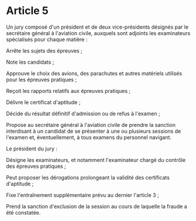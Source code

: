 # Article 5

Un jury composé d'un président et de deux vice-présidents désignés par le secrétaire général à l'aviation civile, auxquels sont adjoints les examinateurs spécialisés pour chaque matière :

Arrête les sujets des épreuves ;

Note les candidats ;

Approuve le choix des avions, des parachutes et autres maté­riels utilisés pour les épreuves pratiques ;

Reçoit les rapports relatifs aux épreuves pratiques ;

Délivre le certificat d'aptitude ;

Décide du résultat définitif d'admission ou de refus à l'examen ;

Propose au secrétaire général à l'aviation civile de prendre la sanction interdisant à un candidat de se présenter à une ou plusieurs sessions de l'examen et, éventuellement, à tous examens du personnel navigant.

Le président du jury :

Désigne les examinateurs, et notamment l'examinateur chargé du contrôle des épreuves pratiques ;

Peut proposer les dérogations prolongeant la validité des certificats d'aptitude ;

Fixe l'entraînement supplémentaire prévu au dernier l'article 3 ;

Prend la sanction d'exclusion de la session au cours de laquelle la fraude a été constatée.

